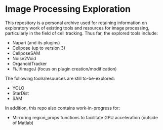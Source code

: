 # Image Processing Exploration

This repository is a personal archive used for retaining information on exploratory work of existing tools and resources for image processing, particularly in the field of cell tracking. Thus far, the explored tools include:

- Napari (and its plugins)
- Cellpose (up to version 3)
- CellposeSAM
- Noise2Void
- OrganoidTracker
- FiJi/ImageJ (focus on plugin creation/modification)

The following tools/resources are still to-be-explored:

- YOLO
- StarDist
- SAM

In addition, this repo also contains work-in-progress for:

- Mirroring region_props functions to facilitate GPU acceleration (outside of Matlab)
